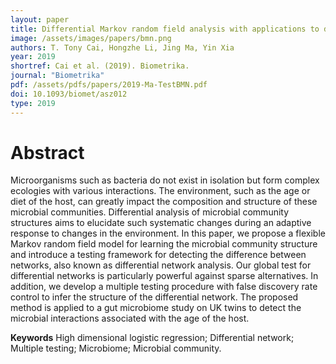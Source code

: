 ```yaml
---
layout: paper
title: Differential Markov random field analysis with applications to detecting differential microbial community networks
image: /assets/images/papers/bmn.png
authors: T. Tony Cai, Hongzhe Li, Jing Ma, Yin Xia
year: 2019
shortref: Cai et al. (2019). Biometrika.
journal: "Biometrika"
pdf: /assets/pdfs/papers/2019-Ma-TestBMN.pdf 
doi: 10.1093/biomet/asz012 
type: 2019
---
```


# Abstract
Microorganisms such as bacteria do not exist in isolation but form complex ecologies with various interactions. The environment, such as the age or diet of the host, can greatly impact the composition and structure of these microbial communities. Differential analysis of microbial community structures aims to elucidate such systematic changes during an adaptive response to changes in the environment. In this paper, we propose a flexible Markov random field model for learning the microbial community structure and introduce a testing framework for detecting the difference between networks, also known as differential network analysis. Our global test for differential networks is particularly powerful against sparse alternatives. In addition, we develop a multiple testing procedure with false discovery rate control to infer the structure of the differential network. The proposed method is applied to a gut microbiome study on UK twins to detect the microbial interactions associated with the age of the host.

**Keywords** High dimensional logistic regression; Differential network; Multiple testing; Microbiome; Microbial community.
